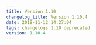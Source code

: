 ```yaml
---
title: Version 1.10
changelog_title: Version 1.10.4
date: 2018-11-12 14:27:04 
tags: changelogs 1.10 deprecated
version: 1.10.4
---
```

<script src="https://gist.github.com/spinnaker-release/73dba039067da5fbae6ec0b97b97e2f4.js"/>
